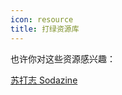 ```yaml
---
icon: resource
title: 打绿资源库
---
```


也许你对这些资源感兴趣：

[<FontIcon icon="magazine" /> 苏打志 Sodazine](/resources/sodazine)
